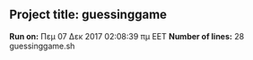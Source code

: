 ## Project title: guessinggame
**Run on:** Πεμ 07 Δεκ 2017 02:08:39 πμ EET
**Number of lines:** 28 guessinggame.sh
